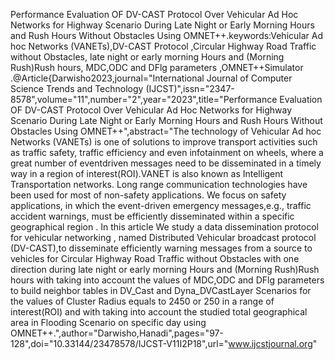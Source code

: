 Performance Evaluation OF DV-CAST Protocol Over Vehicular Ad Hoc Networks for Highway Scenario During Late Night or Early Morning Hours and Rush Hours Without Obstacles Using OMNET++.keywords:Vehicular Ad hoc Networks (VANETs),DV-CAST Protocol ,Circular Highway Road Traffic without Obstacles, late night or early morning Hours and (Morning Rush)Rush hours, MDC,ODC and DFlg parameters ,OMNET++Simulator .@Article{Darwisho2023,journal="International Journal of Computer Science Trends and Technology (IJCST)",issn="2347-8578",volume="11",number="2",year="2023",title="Performance Evaluation OF DV-CAST Protocol Over Vehicular Ad Hoc Networks for Highway Scenario During Late Night or Early Morning Hours and Rush Hours Without Obstacles Using OMNET++",abstract="The technology of Vehicular Ad hoc Networks (VANETs) is one of solutions to improve transport activities such as traffic safety, traffic efficiency and even infotainment on wheels, where a great number of eventdriven messages need to be disseminated in a timely way in a region of interest(ROI).VANET is also known as Intelligent Transportation networks. Long range communication technologies have been used for most of non-safety applications. We focus on safety applications, in which the event-driven emergency messages,e.g., traffic accident warnings, must be efficiently disseminated within a specific geographical region . In this article We study a data dissemination protocol for vehicular networking , named Distributed Vehicular broadcast protocol (DV-CAST),to disseminate efficiently warning messages from a source to vehicles for Circular Highway Road Traffic without Obstacles with one direction during late night or early morning Hours and (Morning Rush)Rush hours with taking into account the values of MDC,ODC and DFlg parameters to build neighbor tables in DV_Cast and Dyna_DVCastLayer Scenarios for the values of Cluster Radius equals to 2450 or 250 in a range of interest(ROI) and with taking into account the studied total geographical area in Flooding Scenario on specific day using OMNET++.",author="Darwisho,Hanadi",pages="97-128",doi="10.33144/23478578/IJCST-V11I2P18",url="www.ijcstjournal.org"
 
